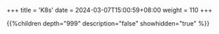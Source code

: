 +++
title = 'K8s'
date = 2024-03-07T15:00:59+08:00
weight = 110
+++

{{%children depth="999" description="false" showhidden="true" %}}

